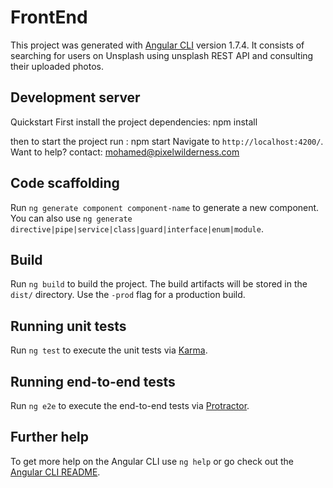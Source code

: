 # FrontEnd

This project was generated with [Angular CLI](https://github.com/angular/angular-cli) version 1.7.4.
It consists of searching for users on Unsplash
using unsplash REST API and consulting their uploaded photos.

## Development server
Quickstart
First install the project dependencies:
npm install

then to start the project run :
npm start
Navigate to `http://localhost:4200/`.
Want to help?
contact: mohamed@pixelwilderness.com

## Code scaffolding

Run `ng generate component component-name` to generate a new component. You can also use `ng generate directive|pipe|service|class|guard|interface|enum|module`.

## Build

Run `ng build` to build the project. The build artifacts will be stored in the `dist/` directory. Use the `-prod` flag for a production build.

## Running unit tests

Run `ng test` to execute the unit tests via [Karma](https://karma-runner.github.io).

## Running end-to-end tests

Run `ng e2e` to execute the end-to-end tests via [Protractor](http://www.protractortest.org/).

## Further help

To get more help on the Angular CLI use `ng help` or go check out the [Angular CLI README](https://github.com/angular/angular-cli/blob/master/README.md).
